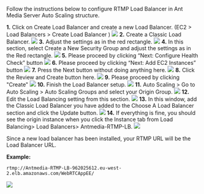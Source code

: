 Follow the instructions below to configure RTMP Load Balancer in Ant Media Server Auto Scaling structure.

**1.** Click on Create Load Balancer and create a new Load Balancer. (EC2 > Load Balancers > Create Load Balancer )
![](images/aws-rtmp-2.png)
**2.** Create a Classic Load Balancer.
![](images/aws-rtmp-3.png)
**3.** Adjust the settings as in the red rectangle.
![](images/aws-rtmp-4.png)
**4.** In this section, select Create a New Security Group and adjust the settings as in the Red rectangle.
![](images/aws-rtmp-5.png)
**5.** Please proceed by clicking “Next: Configure Health Check” button
![](images/aws-rtmp-6.png)
**6.** Please proceed by clicking “Next: Add EC2 Instances” button
![](images/aws-rtmp-7.png)
**7.** Press the Next button without doing anything here.
![](images/aws-rtmp-8.png)
**8.** Click the Review and Create button here.
![](images/aws-rtmp-9.png)
**9.** Please proceed by clicking "Create"
![](images/aws-rtmp-10.png)
**10.** Finish the Load Balancer setup.
![](images/aws-rtmp-11.png)
**11.** Auto Scaling > Go to Auto Scaling > Auto Scaling Groups and select your Origin Group.
![](images/aws-rtmp-13.png)
**12.** Edit the Load Balancing setting from this section.
![](images/aws-rtmp-14.png)
**13.** In this window, add the Classic Load Balancer you have added to the Choose A Load Balancer section and click the Update button.
![](images/aws-rtmp-15.png)
**14.** If everything is fine, you should see the origin instance when you click the Instance tab from Load Balancing> Load Balancers> Antmedia-RTMP-LB.
![](images/aws-rtmp-16-1.png)

Since a new load balancer has been installed, your RTMP URL will be the Load Balancer URL.

**Example:**
```
rtmp://Antmedia-RTMP-LB-962025612.eu-west-2.elb.amazonaws.com/WebRTCAppEE/
```
![](images/aws-rtmp-url.png)
